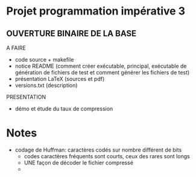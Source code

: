 # Projet programmation impérative 3
## OUVERTURE BINAIRE DE LA BASE

A FAIRE
- code source + makefile
- notice README (comment créer exécutable, principal, exécutable de génération de fichiers de test et comment générer les fichiers de test)
- présentation LaTeX (sources et pdf)
- versions.txt (description)

PRESENTATION
- démo et étude du taux de compression

# Notes

- codage de Huffman: caractères codés sur nombre différent de bits
  - codes caractères fréquents sont courts, ceux des rares sont longs
  - UNE façon de décoder le fichier compressé
  - 